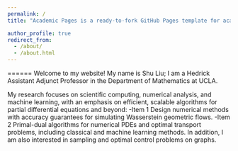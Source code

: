 ```yaml
---
permalink: /
title: "Academic Pages is a ready-to-fork GitHub Pages template for academic personal websites"

author_profile: true
redirect_from: 
  - /about/
  - /about.html
---
```



======
Welcome to my website! My name is Shu Liu; I am a Hedrick Assistant Adjunct Professor in the Department of Mathematics at UCLA.

My research focuses on scientific computing, numerical analysis, and machine learning, with an emphasis on efficient, scalable algorithms for partial differential equations and beyond:
-Item 1 Design numerical methods with accuracy guarantees for simulating Wasserstein geometric flows.
-Item 2 Primal-dual algorithms for numerical PDEs and optimal transport problems, including classical and machine learning methods.
In addition, I am also interested in sampling and optimal control problems on graphs.



